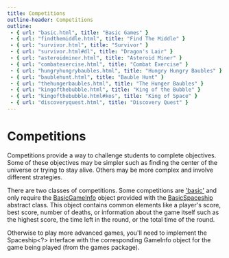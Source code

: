 ```yaml
---
title: Competitions
outline-header: Competitions
outline:
 - { url: "basic.html", title: "Basic Games" }
 - { url: "findthemiddle.html", title: "Find The Middle" }
 - { url: "survivor.html", title: "Survivor" }
 - { url: "survivor.html#dl", title: "Dragon's Lair" }
 - { url: "asteroidminer.html", title: "Asteroid Miner" }
 - { url: "combatexercise.html", title: "Combat Exercise" }
 - { url: "hungryhungrybaubles.html", title: "Hungry Hungry Baubles" }
 - { url: "baublehunt.html", title: "Bauble Hunt" }
 - { url: "thehungerbaubles.html", title: "The Hunger Baubles" }
 - { url: "kingofthebubble.html", title: "King of the Bubble" }
 - { url: "kingofthebubble.html#kos", title: "King of Space" }
 - { url: "discoveryquest.html", title: "Discovery Quest" }
---
```


Competitions
============
Competitions provide a way to challenge students to complete objectives.  Some of these objectives may be simpler such as finding the center of the universe or trying to stay alive.  Others may be more complex and involve different strategies.

There are two classes of competitions.  Some competitions are ['basic'](basic.html) and only require the [BasicGameInfo](http://mikeware.github.io/SpaceBattleArena/client/java_doc/ihs/apcs/spacebattle/BasicGameInfo.html) object provided with the [BasicSpaceship](http://mikeware.github.io/SpaceBattleArena/client/java_doc/ihs/apcs/spacebattle/BasicSpaceship.html) abstract class.  This object contains common elements like a player's score, best score, number of deaths, or information about the game itself such as the highest score, the time left in the round, or the total time of the round.

Otherwise to play more advanced games, you'll need to implement the Spaceship<?> interface with the corresponding GameInfo object for the game being played (from the games package).

